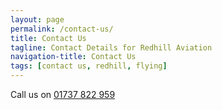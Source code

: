 ```yaml
---
layout: page
permalink: /contact-us/
title: Contact Us
tagline: Contact Details for Redhill Aviation
navigation-title: Contact Us
tags: [contact us, redhill, flying]
---
```


<div>Call us on <a href="tel:01737822959">01737 822 959</a></div>


